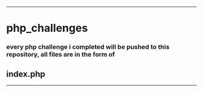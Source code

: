 -----------------------------------------------------------------------------------------------------------------------------------------------
# php_challenges

### every php challenge i completed will be pushed to this repository, all files are in the form of 
## index.php
-----------------------------------------------------------------------------------------------------------------------------------------------
